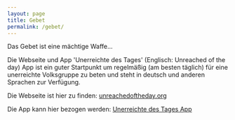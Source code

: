 ```yaml
---
layout: page
title: Gebet
permalink: /gebet/
---
```


Das Gebet ist eine mächtige Waffe...

Die Webseite und App 'Unerreichte des Tages' (Englisch: Unreached of the day) App ist ein guter Startpunkt um regelmäßig (am besten täglich) für eine unerreichte Volksgruppe zu beten
und steht in deutsch und anderen Sprachen zur Verfügung.

Die Webseite ist hier zu finden:
[unreachedoftheday.org]((https://unreachedoftheday.org/))

Die App kann hier bezogen werden:
[Unerreichte des Tages App](https://unreachedoftheday.org/resources/mobile-app/)


